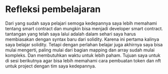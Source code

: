 Refleksi pembelajaran
=====================
Dari yang sudah saya pelajari semoga kedepannya saya lebih memahami tentang smart contract dan mungkin bisa menjadi developer smart contract.
tantangan yang telah saya lalui adalah dalam sehari saya harus membiasakan dengan syntax baru dari solidity. Karena ini pertama kalinya saya belajar solidity.
Tetapi dengan perlahan belajar juga akhirnya saya bisa mulai mengerti, paling mulai dari bagian mapping dan array sudah mulai kompleks. Dan membutuhkan waktu untuk lebih paham.
Tujuan saya untuk di sesi berikutnya agar bisa lebih memahami cara pembuatan token dan nft untuk project dengan tim saya kedepannya.